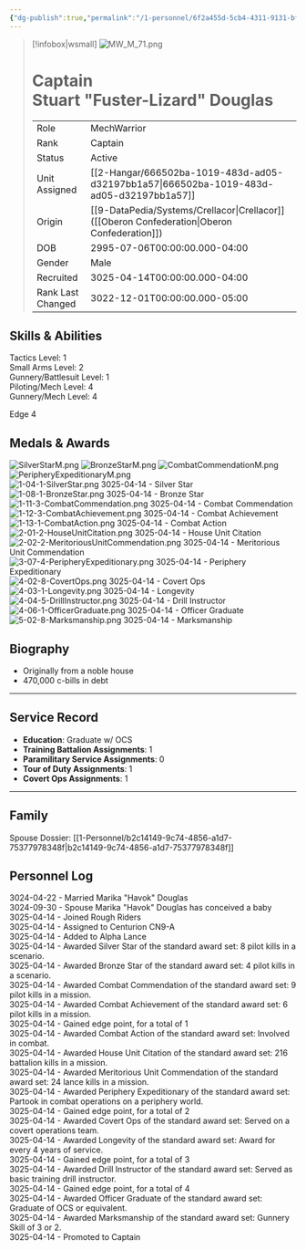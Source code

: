 ```yaml
---
{"dg-publish":true,"permalink":"/1-personnel/6f2a455d-5cb4-4311-9131-bfdd622c2be1/"}
---
```



> [!infobox|wsmall]
> ![MW_M_71.png](/img/user/z_Assets/People/Male/MechWarrior/MW_M_71.png)
> # Captain<br>Stuart "Fuster-Lizard" Douglas
> | | |
> | - | - |
> | Role | MechWarrior |
> | Rank | Captain |
> | Status | Active |
> | Unit Assigned | [[2-Hangar/666502ba-1019-483d-ad05-d32197bb1a57\|666502ba-1019-483d-ad05-d32197bb1a57]]
> | Origin | [[9-DataPedia/Systems/Crellacor\|Crellacor]]<br>([[Oberon Confederation\|Oberon Confederation]]) |
> | DOB | 2995-07-06T00:00:00.000-04:00 |
> | Gender | Male |
> | Recruited | 3025-04-14T00:00:00.000-04:00 |
> | Rank Last Changed | 3022-12-01T00:00:00.000-05:00 |

## Skills & Abilities
Tactics Level: 1<br>Small Arms Level: 2<br>Gunnery/Battlesuit Level: 1<br>Piloting/Mech Level: 4<br>Gunnery/Mech Level: 4<br>

Edge 4

## Medals & Awards
![SilverStarM.png](/img/user/z_Assets/Awards/medals/SilverStarM.png) ![BronzeStarM.png](/img/user/z_Assets/Awards/medals/BronzeStarM.png) ![CombatCommendationM.png](/img/user/z_Assets/Awards/medals/CombatCommendationM.png)     ![PeripheryExpeditionaryM.png](/img/user/z_Assets/Awards/medals/PeripheryExpeditionaryM.png)      
![1-04-1-SilverStar.png](/img/user/z_Assets/Awards/ribbons/1-04-1-SilverStar.png) 3025-04-14 - Silver Star<br>![1-08-1-BronzeStar.png](/img/user/z_Assets/Awards/ribbons/1-08-1-BronzeStar.png) 3025-04-14 - Bronze Star<br>![1-11-3-CombatCommendation.png](/img/user/z_Assets/Awards/ribbons/1-11-3-CombatCommendation.png) 3025-04-14 - Combat Commendation<br>![1-12-3-CombatAchievement.png](/img/user/z_Assets/Awards/ribbons/1-12-3-CombatAchievement.png) 3025-04-14 - Combat Achievement<br>![1-13-1-CombatAction.png](/img/user/z_Assets/Awards/ribbons/1-13-1-CombatAction.png) 3025-04-14 - Combat Action<br>![2-01-2-HouseUnitCitation.png](/img/user/z_Assets/Awards/ribbons/2-01-2-HouseUnitCitation.png) 3025-04-14 - House Unit Citation<br>![2-02-2-MeritoriousUnitCommendation.png](/img/user/z_Assets/Awards/ribbons/2-02-2-MeritoriousUnitCommendation.png) 3025-04-14 - Meritorious Unit Commendation<br>![3-07-4-PeripheryExpeditionary.png](/img/user/z_Assets/Awards/ribbons/3-07-4-PeripheryExpeditionary.png) 3025-04-14 - Periphery Expeditionary<br>![4-02-8-CovertOps.png](/img/user/z_Assets/Awards/ribbons/4-02-8-CovertOps.png) 3025-04-14 - Covert Ops<br>![4-03-1-Longevity.png](/img/user/z_Assets/Awards/ribbons/4-03-1-Longevity.png) 3025-04-14 - Longevity<br>![4-04-5-DrillInstructor.png](/img/user/z_Assets/Awards/ribbons/4-04-5-DrillInstructor.png) 3025-04-14 - Drill Instructor<br>![4-06-1-OfficerGraduate.png](/img/user/z_Assets/Awards/ribbons/4-06-1-OfficerGraduate.png) 3025-04-14 - Officer Graduate<br>![5-02-8-Marksmanship.png](/img/user/z_Assets/Awards/ribbons/5-02-8-Marksmanship.png) 3025-04-14 - Marksmanship<br>

## Biography
- Originally from a noble house
- 470,000 c-bills in debt
---
## Service Record
- **Education**: Graduate w/ OCS
- **Training Battalion Assignments**: 1
- **Paramilitary Service Assignments**: 0
- **Tour of Duty Assignments**: 1
- **Covert Ops Assignments**: 1
---

## Family
Spouse Dossier: [[1-Personnel/b2c14149-9c74-4856-a1d7-75377978348f\|b2c14149-9c74-4856-a1d7-75377978348f]]


## Personnel Log
3024-04-22 - Married Marika "Havok" Douglas<br>3024-09-30 - Spouse Marika "Havok" Douglas has conceived a baby<br>3025-04-14 - Joined Rough Riders<br>3025-04-14 - Assigned to Centurion CN9-A<br>3025-04-14 - Added to Alpha Lance<br>3025-04-14 - Awarded Silver Star of the standard award set: 8 pilot kills in a scenario.<br>3025-04-14 - Awarded Bronze Star of the standard award set: 4 pilot kills in a scenario.<br>3025-04-14 - Awarded Combat Commendation of the standard award set: 9 pilot kills in a mission.<br>3025-04-14 - Awarded Combat Achievement of the standard award set: 6 pilot kills in a mission.<br>3025-04-14 - Gained edge point, for a total of 1<br>3025-04-14 - Awarded Combat Action of the standard award set: Involved in combat.<br>3025-04-14 - Awarded House Unit Citation of the standard award set: 216 battalion kills in a mission.<br>3025-04-14 - Awarded Meritorious Unit Commendation of the standard award set: 24 lance kills in a mission.<br>3025-04-14 - Awarded Periphery Expeditionary of the standard award set: Partook in combat operations on a periphery world.<br>3025-04-14 - Gained edge point, for a total of 2<br>3025-04-14 - Awarded Covert Ops of the standard award set: Served on a covert operations team.<br>3025-04-14 - Awarded Longevity of the standard award set: Award for every 4 years of service.<br>3025-04-14 - Gained edge point, for a total of 3<br>3025-04-14 - Awarded Drill Instructor of the standard award set: Served as basic training drill instructor.<br>3025-04-14 - Gained edge point, for a total of 4<br>3025-04-14 - Awarded Officer Graduate of the standard award set: Graduate of OCS or equivalent.<br>3025-04-14 - Awarded Marksmanship of the standard award set: Gunnery Skill of 3 or 2.<br>3025-04-14 - Promoted to Captain<br>

